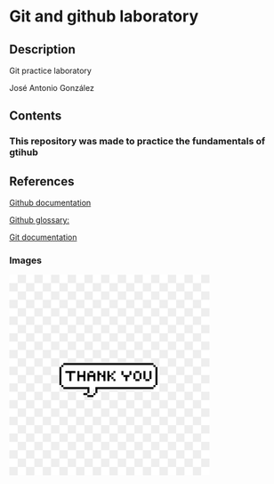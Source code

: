 # Git and github laboratory
## Description
Git practice laboratory

José Antonio González 

## Contents

### This repository was made to practice the fundamentals of gtihub

## References 
[Github documentation]( https://docs.github.com/en)

[Github glossary:](https://docs.github.com/en/get-started/learning-about-github/github-glossary)

[Git documentation]( https://git-scm.com/doc)

### Images

![8bit minecraft heart](/png-transparent-thank-you-message-pixel-text-note-thanks-communication-8bit-thumbnail.png )


